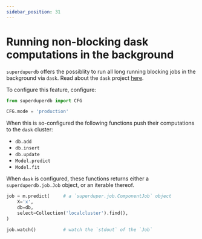 ```yaml
---
sidebar_position: 31
---
```


# Running non-blocking dask computations in the background

`superduperdb` offers the possiblity to run all long running blocking jobs in the background via `dask`.
Read about the `dask` project [here](https://www.dask.org/).

To configure this feature, configure:

```python
from superduperdb import CFG

CFG.mode = 'production'
```

When this is so-configured the following functions push their computations to the `dask` cluster:

- `db.add`
- `db.insert`
- `db.update`
- `Model.predict`
- `Model.fit`

When `dask` is configured, these functions returns either a `superduperdb.job.Job` object, or an iterable thereof.

```python
job = m.predict(     # a `superduper.job.ComponentJob` object
    X='x',
    db=db,
    select=Collection('localcluster').find(),
)

job.watch()          # watch the `stdout` of the `Job`
```